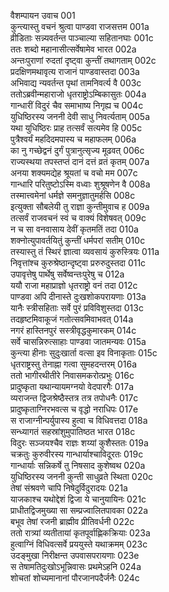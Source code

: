 वैशम्पायन उवाच	001  
कुन्त्यास्तु वचनं श्रुत्वा पाण्डवा राजसत्तम	001a  
व्रीडिताः सन्न्यवर्तन्त पाञ्चाल्या सहितानघाः	001c  
ततः शब्दो महानासीत्सर्वेषामेव भारत	002a  
अन्तःपुराणां रुदतां दृष्ट्वा कुन्तीं तथागताम्	002c  
प्रदक्षिणमथावृत्य राजानं पाण्डवास्तदा	003a  
अभिवाद्य न्यवर्तन्त पृथां तामनिवर्त्य वै	003c  
ततोऽब्रवीन्महाराजो धृतराष्ट्रोऽम्बिकासुतः	004a  
गान्धारीं विदुरं चैव समाभाष्य निगृह्य च	004c  
युधिष्ठिरस्य जननी देवी साधु निवर्त्यताम्	005a  
यथा युधिष्ठिरः प्राह तत्सर्वं सत्यमेव हि	005c  
पुत्रैश्वर्यं महदिदमपास्य च महाफलम्	006a  
का नु गच्छेद्वनं दुर्गं पुत्रानुत्सृज्य मूढवत्	006c  
राज्यस्थया तपस्तप्तं दानं दत्तं व्रतं कृतम्	007a  
अनया शक्यमद्येह श्रूयतां च वचो मम	007c  
गान्धारि परितुष्टोऽस्मि वध्वाः शुश्रूषणेन वै	008a  
तस्मात्त्वमेनां धर्मज्ञे समनुज्ञातुमर्हसि	008c  
इत्युक्ता सौबलेयी तु राज्ञा कुन्तीमुवाच ह	009a  
तत्सर्वं राजवचनं स्वं च वाक्यं विशेषवत्	009c  
न च सा वनवासाय देवीं कृतमतिं तदा	010a  
शक्नोत्युपावर्तयितुं कुन्तीं धर्मपरां सतीम्	010c  
तस्यास्तु तं स्थिरं ज्ञात्वा व्यवसायं कुरुस्त्रियः	011a  
निवृत्तांश्च कुरुश्रेष्ठान्दृष्ट्वा प्ररुरुदुस्तदा	011c  
उपावृत्तेषु पार्थेषु सर्वेष्वन्तःपुरेषु च	012a  
ययौ राजा महाप्राज्ञो धृतराष्ट्रो वनं तदा	012c  
पाण्डवा अपि दीनास्ते दुःखशोकपरायणाः	013a  
यानैः स्त्रीसहिताः सर्वे पुरं प्रविविशुस्तदा	013c  
तदहृष्टमिवाकूजं गतोत्सवमिवाभवत्	014a  
नगरं हास्तिनपुरं सस्त्रीवृद्धकुमारकम्	014c  
सर्वे चासन्निरुत्साहाः पाण्डवा जातमन्यवः	015a  
कुन्त्या हीनाः सुदुःखार्ता वत्सा इव विनाकृताः	015c  
धृतराष्ट्रस्तु तेनाह्ना गत्वा सुमहदन्तरम्	016a  
ततो भागीरथीतीरे निवासमकरोत्प्रभुः	016c  
प्रादुष्कृता यथान्यायमग्नयो वेदपारगैः	017a  
व्यराजन्त द्विजश्रेष्ठैस्तत्र तत्र तपोधनैः	017c  
प्रादुष्कृताग्निरभवत्स च वृद्धो नराधिपः	017e  
स राजाग्नीन्पर्युपास्य हुत्वा च विधिवत्तदा	018a  
सन्ध्यागतं सहस्रांशुमुपातिष्ठत भारत	018c  
विदुरः सञ्जयश्चैव राज्ञः शय्यां कुशैस्ततः	019a  
चक्रतुः कुरुवीरस्य गान्धार्याश्चाविदूरतः	019c  
गान्धार्याः सन्निकर्षे तु निषसाद कुशेष्वथ	020a  
युधिष्ठिरस्य जननी कुन्ती साधुव्रते स्थिता	020c  
तेषां संश्रवणे चापि निषेदुर्विदुरादयः	021a  
याजकाश्च यथोद्देशं द्विजा ये चानुयायिनः	021c  
प्राधीतद्विजमुख्या सा सम्प्रज्वालितपावका	022a  
बभूव तेषां रजनी ब्राह्मीव प्रीतिवर्धनी	022c  
ततो रात्र्यां व्यतीतायां कृतपूर्वाह्णिकक्रियाः	023a  
हुत्वाग्निं विधिवत्सर्वे प्रययुस्ते यथाक्रमम्	023c  
उदङ्मुखा निरीक्षन्त उपवासपरायणाः	023e  
स तेषामतिदुःखोऽभून्निवासः प्रथमेऽहनि	024a  
शोचतां शोच्यमानानां पौरजानपदैर्जनैः	024c  
